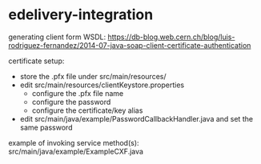 # edelivery-integration
generating client form WSDL: https://db-blog.web.cern.ch/blog/luis-rodriguez-fernandez/2014-07-java-soap-client-certificate-authentication

certificate setup:
- store the .pfx file under src/main/resources/ 
- edit src/main/resources/clientKeystore.properties  
	- configure the .pfx file name
	- configure the password
	- configure the certificate/key alias
- edit src/main/java/example/PasswordCallbackHandler.java and set the same password

example of invoking service method(s): src/main/java/example/ExampleCXF.java